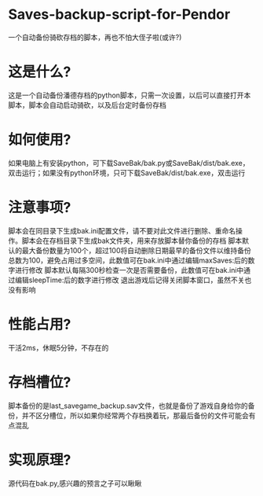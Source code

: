 # Saves-backup-script-for-Pendor
一个自动备份骑砍存档的脚本，再也不怕大侄子啦(或许?)

# 这是什么?
这是一个自动备份潘德存档的python脚本，只需一次设置，以后可以直接打开本脚本，脚本会自动启动骑砍，以及后台定时备份存档

# 如何使用?
如果电脑上有安装python，可下载SaveBak/bak.py或SaveBak/dist/bak.exe，双击运行；如果没有python环境，只可下载SaveBak/dist/bak.exe，双击运行

# 注意事项?
脚本会在同目录下生成bak.ini配置文件，请不要对此文件进行删除、重命名操作。脚本会在存档目录下生成bak文件夹，用来存放脚本替你备份的存档
脚本默认的最大备份数量为100个，超过100将自动删除日期最早的备份文件以维持备份总数为100，避免占用过多空间，此数值可在bak.ini中通过编辑maxSaves:后的数字进行修改
脚本默认每隔300秒检查一次是否需要备份，此数值可在bak.ini中通过编辑sleepTime:后的数字进行修改
退出游戏后记得关闭脚本窗口，虽然不关也没有影响

# 性能占用?
干活2ms，休眠5分钟，不存在的

# 存档槽位?
脚本备份的是last_savegame_backup.sav文件，也就是备份了游戏自身给你的备份，并不区分槽位，所以如果你经常两个存档换着玩，那最后备份的文件可能会有点混乱

# 实现原理?
源代码在bak.py,感兴趣的预言之子可以瞅瞅
